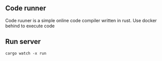 ## Code runner
Code ruuner is a simple online code compiler written in rust. Use docker behind to execute code

## Run server
```shell
cargo watch -x run
```